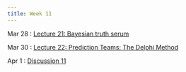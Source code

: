 ```yaml
---
title: Week 11
---
```


Mar 28
: [Lecture 21: Bayesian truth serum](#)

Mar 30
: [Lecture 22: Prediction Teams: The Delphi Method](#)

Apr 1
: [Discussion 11](#)